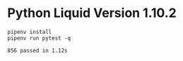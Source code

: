 # Python Liquid Version 1.10.2

```
pipenv install
pipenv run pytest -q
```

```
856 passed in 1.12s
```
